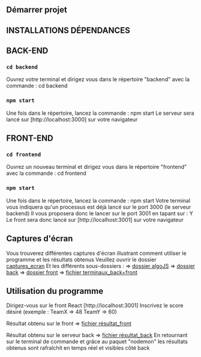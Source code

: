 ## Démarrer projet

## INSTALLATIONS DÉPENDANCES

## BACK-END

### `cd backend`

Ouvrez votre terminal et dirigez vous dans le répertoire "backend" avec la commande : cd backend

### `npm start`

Une fois dans le répertoire, lancez la commande : npm start
Le serveur sera lancé sur [http://localhost:3000] sur votre navigateur

## FRONT-END

### `cd frontend`

Ouvrez un nouveau terminal et dirigez vous dans le répertoire "frontend" avec la commande : cd frontend

### `npm start`

Une fois dans le répertoire, lancez la commande : npm start
Votre terminal vous indiquera qu'un processus est déjà lancé sur le port 3000 (le serveur backend)
Il vous proposera donc le lancer sur le port 3001 en tapant sur : Y
Le front sera donc lancé sur [http://localhost:3001] sur votre navigateur

## Captures d'écran

Vous trouverez différentes captures d'écran illustrant comment utiliser le programme et les résultats obtenus
Veuillez ouvrir le dossier [captures_ecran](./captures_ecran)
Et les différents sous-dossiers :
=> [dossier algoJS](./captures_ecran/algoJS/)
=> [dossier back](./captures_ecran/back/)
=> [dossier front](./captures_ecran/front/)
=> [fichier terminaux_back+front](./captures_ecran/terminaux_back%2Bfront.png)

## Utilisation du programme

Dirigez-vous sur le front React [http://localhost:3001]
Inscrivez le score désiré (exemple : TeamX => 48 TeamY => 60)

Résultat obtenu sur le front
=> [fichier résultat_front](./captures_ecran/front/results.png)

Résultat obtenu sur le serveur back
=> [fichier résultat_back](./captures_ecran/back/score_post_backend_axios.png)
En retournant sur le terminal de commande et grâce au paquet "nodemon"
les résultats obtenus sont rafraîchit en temps réel et visibles côté back
